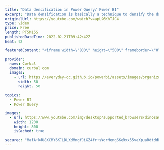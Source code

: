 ```yaml
---
title: "Data densification in Power Query/ Power BI"
excerpt: "Data densification is basically a technique to densify the dataset or in simpler terms, increase the number of observations in the dataset.   If you want to learn how to do that in Power BI or Power Query, check this video!  Here you can download all the pbix files: https://curbal.com/donwload-center"
originalUrl: https://youtube.com/watch?v=apLS6KhTJC4
type: video
price: Free
length: PT5M15S
publishedDateTime: 2022-02-21T09:42:42Z
heat: 92

featuredContent: "<iframe width=\"800\" height=\"500\" frameborder=\"0\" src=\"https://www.youtube.com/embed/apLS6KhTJC4\" allow=\"accelerometer; autoplay; encrypted-media; gyroscope; picture-in-picture\" allowfullscreen></iframe>"

provider:
  name: Curbal
  domain: curbal.com
  images:
    - url: https://everyday-cc.github.io/powerbi/assets/images/organizations/curbal.com-50x50.jpg
      width: 50
      height: 50

topics:
  - Power BI
  - Power Query

images:
  - url: https://www.youtube.com/img/desktop/supported_browsers/dinosaur.png
    width: 1200
    height: 800
    isCached: true

secured: "MafA+kdU8XCMY6K7LDLXdMngfDiGZ4fr+sWorMengSKeRxx55vaXpuaRdtddFG+faucwgnXX6D5cLxAdJxKX+HUxYJa2IVw0lceo2y+uB9FFt5LrA9x4LZeTrgx/l1fjo4fbfjqv2XG4m6xG9kESLwPK98ki++nkJd8cV7zC8GTRpTPw4iVUL3jFSGAxnYZv27Vq7g8hIqK8hFkt02znwNpWTOelc6U1aQBluwIy2v5Jcjpsy7/bQjXV3/Crtj6KXwIrZypfe7/1wqMwAAyZ197AJhV2P4NpoxG+QLtJRuA5/RjsNl4IqM6daRRc2X4lgysjHRkBfL2XDXxItmJaA3R6Dy8xH0mENxP5SISy6mg+8IRvLAOayzzSZoAMp4M5LhC+DYneSfVe6AzXBFpzj30jPVBtiTUchxt7vgNzNbY=;AcyLWnxOzMK9uJdCoFKTyw=="
---
```


